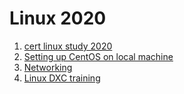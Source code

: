 # Linux 2020

1. [cert linux study 2020](cert_road.md)
2. [Setting up CentOS on local machine](settingup.md)
3. [Networking](network.md)
4. [Linux DXC training](dxc.md)